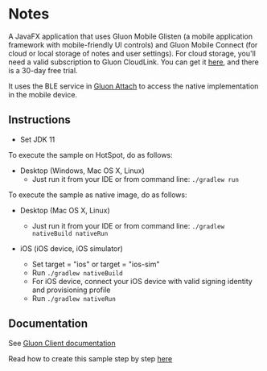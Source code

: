 Notes
=======

A JavaFX application that uses Gluon Mobile Glisten (a mobile application framework with mobile-friendly UI controls) and Gluon Mobile Connect (for cloud or local storage of notes and user settings). 
For cloud storage, you'll need a valid subscription to Gluon CloudLink. You can get it [here](http://gluonhq.com/products/cloudlink/buy/), and there is a 30-day free trial.

It uses the BLE service in [Gluon Attach](https://github.com/gluonhq/attach) to access the native implementation in the mobile device.

Instructions
------------
- Set JDK 11

To execute the sample on HotSpot, do as follows:

* Desktop (Windows, Mac OS X, Linux)
  - Just run it from your IDE or from command line: `./gradlew run`

To execute the sample as native image, do as follows:

* Desktop (Mac OS X, Linux)
  - Just run it from your IDE or from command line: `./gradlew nativeBuild nativeRun`

* iOS (iOS device, iOS simulator)
   - Set target = "ios" or target = "ios-sim"
   - Run `./gradlew nativeBuild`
   - For iOS device, connect your iOS device with valid signing identity and provisioning profile
   - Run `./gradlew nativeRun`

Documentation
-------------

See [Gluon Client documentation](https://docs.gluonhq.com/client)

Read how to create this sample step by step [here](http://docs.gluonhq.com/samples/notes/)
